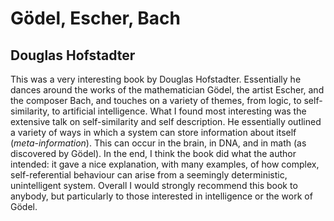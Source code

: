 # Gödel, Escher, Bach
## Douglas Hofstadter
This was a very interesting book by Douglas Hofstadter. Essentially he dances around the works of the mathematician Gödel, the artist Escher, and the composer Bach, and touches on a variety of themes, from logic, to self-similarity, to artificial intelligence.
What I found most interesting was the extensive talk on self-similarity and self description. He essentially outlined a variety of ways in which a system can store information about itself (_meta-information_). This can occur in the brain, in DNA, and in math (as discovered by Gödel).
In the end, I think the book did what the author intended: it gave a nice explanation, with many examples, of how complex, self-referential behaviour can arise from a seemingly deterministic, unintelligent system.
Overall I would strongly recommend this book to anybody, but particularly to those interested in intelligence or the work of Gödel. 
